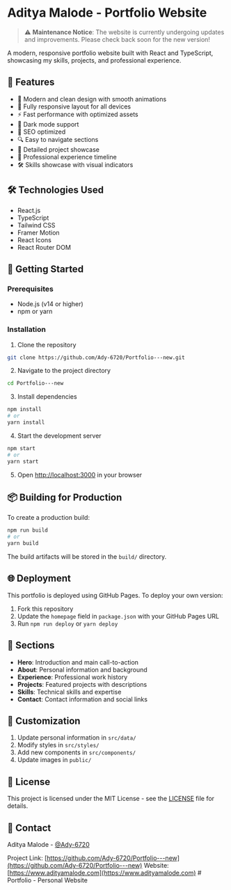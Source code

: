 # Aditya Malode - Portfolio Website

> ⚠️ **Maintenance Notice**: The website is currently undergoing updates and improvements. Please check back soon for the new version!

A modern, responsive portfolio website built with React and TypeScript, showcasing my skills, projects, and professional experience.

## 🌟 Features

- 🎨 Modern and clean design with smooth animations
- 📱 Fully responsive layout for all devices
- ⚡ Fast performance with optimized assets
- 🌙 Dark mode support
- 🎯 SEO optimized
- 🔍 Easy to navigate sections
- 📝 Detailed project showcase
- 💼 Professional experience timeline
- 🛠️ Skills showcase with visual indicators

## 🛠️ Technologies Used

- React.js
- TypeScript
- Tailwind CSS
- Framer Motion
- React Icons
- React Router DOM

## 🚀 Getting Started

### Prerequisites

- Node.js (v14 or higher)
- npm or yarn

### Installation

1. Clone the repository
```bash
git clone https://github.com/Ady-6720/Portfolio---new.git
```

2. Navigate to the project directory
```bash
cd Portfolio---new
```

3. Install dependencies
```bash
npm install
# or
yarn install
```

4. Start the development server
```bash
npm start
# or
yarn start
```

5. Open [http://localhost:3000](http://localhost:3000) in your browser

## 📦 Building for Production

To create a production build:

```bash
npm run build
# or
yarn build
```

The build artifacts will be stored in the `build/` directory.

## 🌐 Deployment

This portfolio is deployed using GitHub Pages. To deploy your own version:

1. Fork this repository
2. Update the `homepage` field in `package.json` with your GitHub Pages URL
3. Run `npm run deploy` or `yarn deploy`

## 📱 Sections

- **Hero**: Introduction and main call-to-action
- **About**: Personal information and background
- **Experience**: Professional work history
- **Projects**: Featured projects with descriptions
- **Skills**: Technical skills and expertise
- **Contact**: Contact information and social links

## 🔧 Customization

1. Update personal information in `src/data/`
2. Modify styles in `src/styles/`
3. Add new components in `src/components/`
4. Update images in `public/`

## 📄 License

This project is licensed under the MIT License - see the [LICENSE](LICENSE) file for details.

## 🤝 Contact

Aditya Malode - [@Ady-6720](https://github.com/Ady-6720)

Project Link: [https://github.com/Ady-6720/Portfolio---new](https://github.com/Ady-6720/Portfolio---new)
Website: [https://www.adityamalode.com](https://www.adityamalode.com)
#   P o r t f o l i o   -   P e r s o n a l   W e b s i t e 
 
 